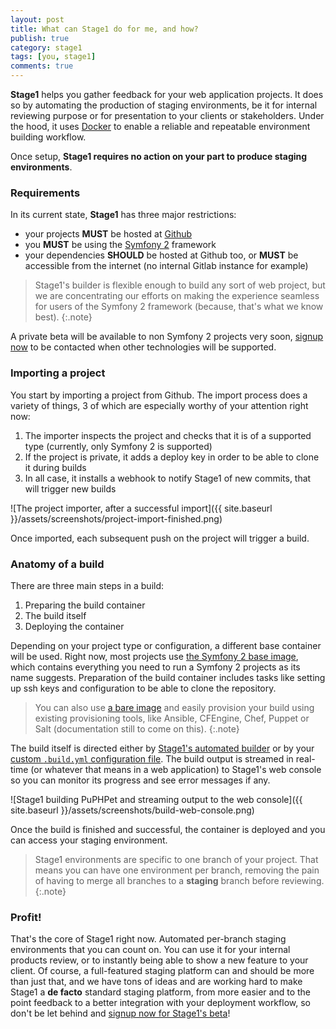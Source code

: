 ```yaml
---
layout: post
title: What can Stage1 do for me, and how?
publish: true
category: stage1
tags: [you, stage1]
comments: true
---
```


**Stage1** helps you gather feedback for your web application projects. It does so by automating the production of staging environments, be it for internal reviewing purpose or for presentation to your clients or stakeholders. Under the hood, it uses [Docker](http://docker.io/) to enable a reliable and repeatable environment building workflow.

Once setup, **Stage1 requires no action on your part to produce staging environments**.

### Requirements

In its current state, **Stage1** has three major restrictions:

* your projects **MUST** be hosted at [Github](http://github.com/)
* you **MUST** be using the [Symfony 2](http://www.symfony.com/) framework
* your dependencies **SHOULD** be hosted at Github too, or **MUST** be accessible from the internet (no internal Gitlab instance for example)

> Stage1's builder is flexible enough to build any sort of web project, but we are concentrating our efforts on making the experience seamless for users of the Symfony 2 framework (because, that's what we know best).
{:.note}

A private beta will be available to non Symfony 2 projects very soon, [signup now](http://stage1.io/beta) to be contacted when other technologies will be supported.

### Importing a project

You start by importing a project from Github. The import process does a variety of things, 3 of which are especially worthy of your attention right now:

1. The importer inspects the project and checks that it is of a supported type (currently, only Symfony 2 is supported)
2. If the project is private, it adds a deploy key in order to be able to clone it during builds
3. In all case, it installs a webhook to notify Stage1 of new commits, that will trigger new builds

![The project importer, after a successful import]({{ site.baseurl }}/assets/screenshots/project-import-finished.png)

Once imported, each subsequent push on the project will trigger a build.

### Anatomy of a build

There are three main steps in a build:

1. Preparing the build container
2. The build itself
3. Deploying the container

Depending on your project type or configuration, a different base container will be used. Right now, most projects use [the Symfony 2 base image](http://help.stage1.io/article/the-symfony-2-base-image/), which contains everything you need to run a Symfony 2 projects as its name suggests. Preparation of the build container includes tasks like setting up ssh keys and configuration to be able to clone the repository.

> You can also use [a bare image](http://help.stage1.io/article/the-ubuntu-precise-12-04-base-image/) and easily provision your build using existing provisioning tools, like Ansible, CFEngine, Chef, Puppet or Salt (documentation still to come on this).
{:.note}

The build itself is directed either by [Stage1's automated builder](http://help.stage1.io/article/stage-1-s-automated-builder/) or by your [custom `.build.yml` configuration file](http://help.stage1.io/article/customizing-a-build-with-the-build-yml-file/). The build output is streamed in real-time (or whatever that means in a web application) to Stage1's web console so you can monitor its progress and see error messages if any.

![Stage1 building PuPHPet and streaming output to the web console]({{ site.baseurl }}/assets/screenshots/build-web-console.png)

Once the build is finished and successful, the container is deployed and you can access your staging environment.

> Stage1 environments are specific to one branch of your project. That means you can have one environment per branch, removing the pain of having to merge all branches to a __staging__ branch before reviewing.
{:.note}

### Profit!

That's the core of Stage1 right now. Automated per-branch staging environments that you can count on. You can use it for your internal products review, or to instantly being able to show a new feature to your client. Of course, a full-featured staging platform can and should be more than just that, and we have tons of ideas and are working hard to make Stage1 a __de facto__ standard staging platform, from more easier and to the point feedback to a better integration with your deployment workflow, so don't be let behind and <a href="http://stage1.io/beta">signup now for Stage1's beta</a>!